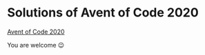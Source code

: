 # Solutions of Avent of Code 2020

[Avent of Code 2020](https://adventofcode.com/2020)

You are welcome 😉
